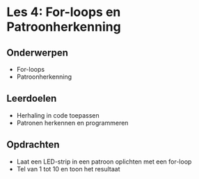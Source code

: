 # Les 4: For-loops en Patroonherkenning

## Onderwerpen

- For-loops
- Patroonherkenning

## Leerdoelen

- Herhaling in code toepassen
- Patronen herkennen en programmeren

## Opdrachten

- Laat een LED-strip in een patroon oplichten met een for-loop
- Tel van 1 tot 10 en toon het resultaat
